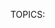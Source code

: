 TOPICS: <script>

# `<script>`

The **HTML `<script>` element** is used to embed or reference executable code; this is typically
used to embed or refer to JavaScript code. The `<script>` element can also be used with other
languages, such as WebGL's GLSL shader programming language.

|  |  |
| :-- | :-- |
| **Content categories** | Metadata content, Flow content, Phrasing content.|
| **Permitted content** | Dynamic script such as text/javascript.|
| **Tag omission** | None, both the starting and ending tag are mandatory.|
| **Permitted parents** | Any element that accepts metadata content, or any element that accepts phrasing content.|
| **Permitted ARIA** | roles None |
| **DOM interface** | `HTMLScriptElement` |

## Attributes

This element includes the [global attributes](/en/webfrontend/HTML_Global_Attributes).

| Attribute | Description |
| :-- | :-- |
| `async` | This is a Boolean attribute indicating that the browser should, if possible, load the script asynchronously.<br>**error:** This attribute must not be used if the `src` attribute is absent (i.e. for inline scripts). If it is included in this case it will have no effect.<br>Browsers usually assume the worst case scenario and load scripts synchronously, (i.e. `async="false"`) during HTML parsing.<br>Dynamically inserted scripts (using `document.createElement()`) load asynchronously by default, so to turn on synchronous loading (i.e. scripts load in the order they were inserted) set `async="false"`.<br>See Browser compatibility for notes on browser support. See Also Async scripts for asm.js.
| `crossorigin` | Normal script elements pass minimal information to the `window.onerror` for scripts which do not pass the standard CORS checks. To allow error logging for sites which use a separate domain for static media, use this attribute. See CORS settings attributes for a more descriptive explanation of its valid arguments.
| `defer` | This Boolean attribute is set to indicate to a browser that the script is meant to be executed after the document has been parsed, but before firing `DOMContentLoaded`.<br>Scripts with the `defer` attribute will prevent the `DOMContentLoaded` event from firing until the script has loaded and finished evaluating.<br>**error:** This attribute must not be used if the src attribute is absent (i.e. for inline scripts), in this case it would have no effect. To achieve a similar effect for dynamically inserted scripts use `async="false"` instead. Scripts with the `defer` attribute will execute in the order in which they appear in the document.
| `integrity` | This attribute contains inline metadata that a user agent can use to verify that a fetched resource has been delivered free of unexpected manipulation. See Subresource Integrity.
| `nomodule` | This Boolean attribute is set to indicate that the script should not be executed in browsers that support ES2015 modules — in effect, this can be used to serve fallback scripts to older browsers that do not support modular JavaScript code.
| `nonce` |A cryptographic nonce (number used once) to whitelist inline scripts in a script-src Content-Security-Policy. The server must generate a unique nonce value each time it transmits a policy. It is critical to provide a nonce that cannot be guessed as bypassing a resource's policy is otherwise trivial.
| `referrerpolicy` | Indicates which referrer to send when fetching the script, or resources fetched by the script:<br>`no-referrer`: The `Referer` header will not be sent.<br>`no-referrer-when-downgrade` (default): The `Referer` header will not be sent to origins without TLS (HTTPS).<br>`origin`: The sent referrer will be limited to the origin of the referring page: its scheme, host, and port.<br>`origin-when-cross-origin`: The referrer sent to other origins will be limited to the scheme, the host, and the port. Navigations on the same origin will still include the path.<br>`same-origin`: A referrer will be sent for same origin, but cross-origin requests will contain no referrer information.<br>`strict-origin`: Only send the origin of the document as the referrer when the protocol security level stays the same (e.g. HTTPS→HTTPS), but don't send it to a less secure destination (e.g. HTTPS→HTTP).<br>`strict-origin-when-cross-origin`: Send a full URL when performing a same-origin request, but only send the origin when the protocol security level stays the same (e.g.HTTPS→HTTPS), and send no header to a less secure destination (e.g. HTTPS→HTTP).<br>`unsafe-url`: The referrer will include the origin and the path (but not the fragment, password, or username). This value is unsafe, because it leaks origins and paths from TLS-protected resources to insecure origins.<br>**Note:** An empty string value (`""`) is both the default value, and a fallback value if `referrerpolicy` is not supported. If `referrerpolicy` is not explicitly specified on the `<script>` element, it will adopt a higher-level referrer policy, i.e. one set on the whole document or domain. If a higher-level policy is not available, the empty string is treated as being equivalent to `no-referrer-when-downgrade`.
| `src` | This attribute specifies the URI of an external script; this can be used as an alternative to embedding a script directly within a document.<br>**error:**If a `script` element has a `src` attribute specified, it should not have a script embedded inside its TOPICS since it can lead to unexpected behavior. The unexpected behavior is because it is only the JavaScript in the file referenced in the `src` attribute that will be added to the HTML page.
| `type` | This attribute indicates the type of script represented. The value of this attribute will be in one of the following categories:

- **Omitted or a JavaScript MIME type**: This indicates the script is JavaScript. The HTML5
specification urges authors to omit the attribute rather than provide a redundant MIME type.
In earlier browsers, this identified the scripting language of the embedded or
imported (via the `src` attribute) code. JavaScript MIME types are listed in the specification.
- **module**: Causes the code to be treated as a JavaScript module. The processing of the script
contents is not affected by the `charset` and `defer` attributes. For information on using `module`,
see our JavaScript modules guide.
- **Any other value**: The embedded content is treated as a data block which won't be processed by
the browser. Developers must use a valid MIME type that is not a JavaScript MIME type to denote data
blocks. The `src` attribute will be ignored.

!!! warn "Don't try this at home"
    Note: in Firefox you could specify the version of JavaScript contained in a `<script>`
    element by including a non-standard `version` parameter inside the type attribute — for example
    `type="text/javascript;version=1.8"`. This has been removed in Firefox 59 (see bug 1428745).

## Notes

Scripts without `async` , `defer` or `type="module"` attributes, as well as inline scripts,
are fetched and executed immediately, before the browser continues to parse the page.

The script should be served with the `text/javascript` MIME type, but browsers are lenient and
only block them if the script is served with an image type (`image/*`); a video type (`video/*`);
an audio (`audio/*`) type; or `text/csv`. If the script is blocked, an `error` is sent to the
element, if not a `load` event is sent.

## Examples

### Basic Usage

These examples show how to import script using the `<script>` element in both HTML4 and HTML5.

```html
<!-- HTML4 -->
<script type="text/javascript" src="javascript.js"></script>

<!-- HTML5 -->
<script src="javascript.js"></script>
```

### Module Fallback

Browsers that support the `module` value for the `type` attribute ignore any script with a `nomodule`
attribute. That enables you to use module scripts while also providing `nomodule`-marked fallback
scripts for non-supporting browsers.

```html
<script type="module" src="main.js"></script>
<script nomodule src="fallback.js"></script>
```
